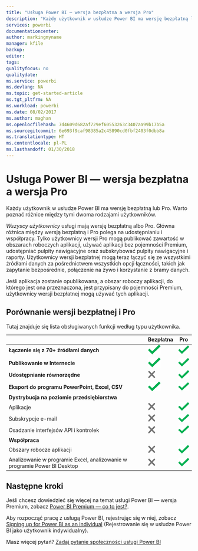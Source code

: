 ```yaml
---
title: "Usługa Power BI — wersja bezpłatna a wersja Pro"
description: "Każdy użytkownik w usłudze Power BI ma wersję bezpłatną lub Pro. Warto poznać różnice między tymi dwoma rodzajami użytkowników."
services: powerbi
documentationcenter: 
author: markingmyname
manager: kfile
backup: 
editor: 
tags: 
qualityfocus: no
qualitydate: 
ms.service: powerbi
ms.devlang: NA
ms.topic: get-started-article
ms.tgt_pltfrm: NA
ms.workload: powerbi
ms.date: 08/02/2017
ms.author: maghan
ms.openlocfilehash: 7d4609d682af729ef60553263c3407aa99b17b5a
ms.sourcegitcommit: 6e693f9caf98385a2c45890cd0fbf2403f0dbb8a
ms.translationtype: HT
ms.contentlocale: pl-PL
ms.lasthandoff: 01/30/2018
---
```

# <a name="power-bi-free-vs-pro"></a>Usługa Power BI — wersja bezpłatna a wersja Pro
Każdy użytkownik w usłudze Power BI ma wersję bezpłatną lub Pro. Warto poznać różnice między tymi dwoma rodzajami użytkowników.

*Wszyscy użytkownicy* usługi mają wersję bezpłatną albo Pro. Główna różnica między wersją bezpłatną i Pro polega na udostępnianiu i współpracy. Tylko użytkownicy wersji Pro mogą publikować zawartość w obszarach roboczych aplikacji, używać aplikacji bez pojemności Premium, udostępniać pulpity nawigacyjne oraz subskrybować pulpity nawigacyjne i raporty. Użytkownicy wersji bezpłatnej mogą teraz łączyć się ze wszystkimi źródłami danych za pośrednictwem wszystkich opcji łączności, takich jak zapytanie bezpośrednie, połączenie na żywo i korzystanie z bramy danych.

Jeśli aplikacja zostanie opublikowana, a obszar roboczy aplikacji, do którego jest ona przeznaczona, jest przypisany do pojemności Premium, użytkownicy wersji bezpłatnej mogą używać tych aplikacji.

## <a name="free-vs-pro-comparison"></a>Porównanie wersji bezpłatnej i Pro
Tutaj znajduje się lista obsługiwanych funkcji według typu użytkownika.

|  | Bezpłatna | Pro |
| --- | --- | --- |
| **Łączenie się z 70+ źródłami danych** |![](media/service-free-vs-pro/available.png "Dostępne") |![](media/service-free-vs-pro/available.png "Dostępne") |
| **Publikowanie w Internecie** |![](media/service-free-vs-pro/available.png "Dostępne") |![](media/service-free-vs-pro/available.png "Dostępne") |
| **Udostępnianie równorzędne** |![](media/service-free-vs-pro/not-available.png "Niedostępne") |![](media/service-free-vs-pro/available.png "Dostępne") |
| **Eksport do programu PowerPoint, Excel, CSV** |![](media/service-free-vs-pro/available.png "Dostępne") |![](media/service-free-vs-pro/available.png "Dostępne") |
| **Dystrybucja na poziomie przedsiębiorstwa** | | |
| Aplikacje |![](media/service-free-vs-pro/not-available.png "Niedostępne") |![](media/service-free-vs-pro/available.png "Dostępne") |
| Subskrypcje e-mail |![](media/service-free-vs-pro/not-available.png "Niedostępne") |![](media/service-free-vs-pro/available.png "Dostępne") |
| Osadzanie interfejsów API i kontrolek |![](media/service-free-vs-pro/not-available.png "Niedostępne") |![](media/service-free-vs-pro/available.png "Dostępne") |
| **Współpraca** | | |
| Obszary robocze aplikacji |![](media/service-free-vs-pro/not-available.png "Niedostępne") |![](media/service-free-vs-pro/available.png "Dostępne") |
| Analizowanie w programie Excel, analizowanie w programie Power BI Desktop |![](media/service-free-vs-pro/not-available.png "Niedostępne") |![](media/service-free-vs-pro/available.png "Dostępne") |

## <a name="next-steps"></a>Następne kroki
Jeśli chcesz dowiedzieć się więcej na temat usługi Power BI — wersja Premium, zobacz [Power BI Premium — co to jest?](service-premium.md).

Aby rozpocząć pracę z usługą Power BI, rejestrując się w niej, zobacz [Signing up for Power BI as an individual](service-self-service-signup-for-power-bi.md) (Rejestrowanie się w usłudze Power BI jako użytkownik indywidualny).

Masz więcej pytań? [Zadaj pytanie społeczności usługi Power BI](https://community.powerbi.com/)

